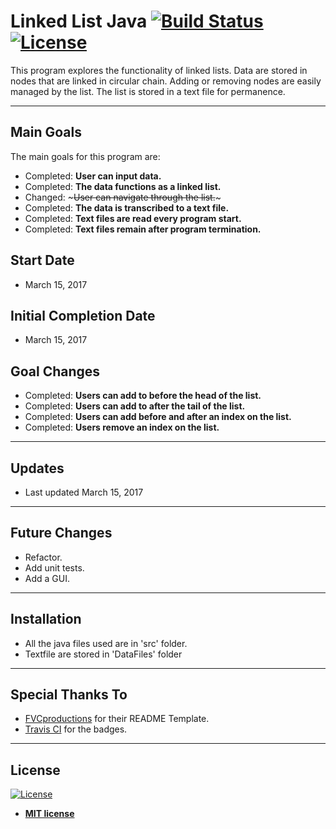 # Linked List Java [![Build Status](http://img.shields.io/travis/badges/badgerbadgerbadger.svg?style=flat-square)](https://travis-ci.org/badges/badgerbadgerbadger) [![License](http://img.shields.io/:license-mit-blue.svg?style=flat-square)](http://badges.mit-license.org)

This program explores the functionality of linked lists. Data are stored in nodes that are linked in circular chain. Adding or removing nodes are easily managed by the list. The list is stored in a text file for permanence.

---

## Main Goals

The main goals for this program are:
- Completed: **User can input data.**
- Completed: **The data functions as a linked list.**
- Changed: ~~~User can navigate through the list.~~~
- Completed: **The data is transcribed to a text file.**
- Completed: **Text files are read every program start.**
- Completed: **Text files remain after program termination.**

## Start Date

- March 15, 2017

## Initial Completion Date

- March 15, 2017

## Goal Changes

- Completed: **Users can add to before the head of the list.**
- Completed: **Users can add to after the tail of the list.**
- Completed: **Users can add before and after an index on the list.**
- Completed: **Users remove an index on the list.**

---

## Updates

- Last updated March 15, 2017

---

## Future Changes 

- Refactor.
- Add unit tests.
- Add a GUI.

---

## Installation

- All the java files used are in 'src' folder.
- Textfile are stored in 'DataFiles' folder

---

## Special Thanks To

- <a href="http://fvcproductions.com" target="_blank">FVCproductions</a> for their README Template.
- <a href="https://travis-ci.org/" target="_blank">Travis CI</a> for the badges.
---

## License

[![License](http://img.shields.io/:license-mit-blue.svg?style=flat-square)](http://badges.mit-license.org)

- **[MIT license](http://opensource.org/licenses/mit-license.php)**